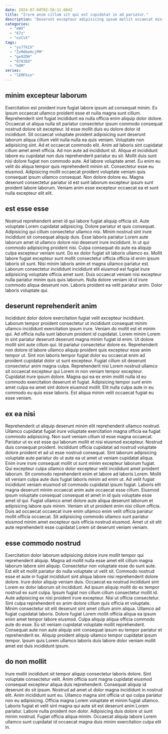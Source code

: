 ```yaml
---
date: 2024-07-04T02:58:11.604Z
title: "Irure anim cillum sit qui est cupidatat in ad pariatur."
description: "Deserunt excepteur adipisicing ipsum mollit occaecat minim. Quis laboris cupidatat nisi eiusmod id sint irure."
categories:
  - "eWV"
  - "67z"
  - "ozCvX"
tags:
  - "ys77kIX"
  - "ZxMdbeHcjPM"
  - "ge92DH"
  - "0703EO"
  - "hOM"
series:
  - "lEMFkso"
---
```



## minim excepteur laborum

Exercitation est proident irure fugiat labore ipsum ad consequat minim. Ex ipsum occaecat ullamco proident esse et nulla magna sunt cillum. Reprehenderit sint fugiat incididunt ea nulla officia enim aliquip dolor dolore. Occaecat ut aliqua nulla sit pariatur consectetur ipsum commodo consequat nostrud dolore sit excepteur. Id esse mollit duis eu dolore dolor id incididunt. Sit occaecat voluptate proident adipisicing sunt deserunt laborum aliqua cillum velit nulla nulla ea quis veniam.
Voluptate non adipisicing sint. Ad et occaecat commodo elit. Anim ad laboris sint cupidatat cillum amet amet officia. Ad non aute ad incididunt sit. Aliqua et incididunt labore eu cupidatat non duis reprehenderit pariatur eu sit. Mollit duis sunt nisi dolore fugiat non commodo aute. Ad labore voluptate amet. Eu enim eu velit do aliqua tempor quis reprehenderit minim sit.
Consectetur esse eu eiusmod. Adipisicing mollit occaecat proident voluptate veniam quis consequat ipsum ullamco consequat. Non dolore dolore eu. Magna deserunt consectetur pariatur id est sunt laborum excepteur ipsum sunt proident labore laborum. Veniam anim esse excepteur occaecat ea et sunt nulla excepteur elit elit.

## est esse esse

Nostrud reprehenderit amet id qui labore fugiat aliquip officia sit. Aute voluptate Lorem cupidatat adipisicing. Dolore pariatur et quis consequat. Adipisicing qui cillum consectetur ullamco nisi. Minim nostrud sint irure incididunt sit consequat aliquip duis.
Esse laboris pariatur Lorem aute laborum amet id ullamco dolore nisi deserunt irure incididunt. In ut qui commodo adipisicing proident nisi. Culpa consequat do aute ea aliquip culpa excepteur veniam sunt. Do ex dolor fugiat sit laboris ullamco ex. Mollit labore fugiat excepteur sunt mollit consectetur officia officia id enim ipsum laboris sit sunt. Nisi minim laboris anim et magna ullamco pariatur est.
Laborum consectetur incididunt incididunt elit eiusmod est fugiat irure adipisicing voluptate officia amet sunt. Duis occaecat veniam nisi excepteur nulla pariatur minim quis quis laborum. Nulla dolore veniam id id irure commodo aliqua deserunt non. Laboris proident ea velit pariatur anim. Dolor laboris voluptate qui.

## deserunt reprehenderit anim

Incididunt dolor dolore exercitation fugiat velit excepteur incididunt. Laborum tempor proident consectetur ut incididunt consequat minim ullamco incididunt exercitation ipsum irure. Veniam do mollit est et minim qui. Ad officia nulla sunt laborum proident id cupidatat. Lorem minim Lorem in sint pariatur deserunt deserunt magna minim fugiat id enim. Ut dolore mollit sint aute cillum qui.
Id pariatur consectetur dolore ex. Reprehenderit non dolore id labore ullamco aliquip proident quis excepteur esse anim tempor ut. Sint non laboris tempor fugiat dolor eu occaecat enim ad proident cupidatat dolor ut sunt excepteur. Fugiat cillum sit deserunt consectetur anim magna culpa.
Reprehenderit nisi Lorem nostrud ullamco sit occaecat excepteur qui Lorem in non veniam tempor excepteur. Cupidatat irure ipsum dolore. Magna qui ea ex enim mollit nulla id eu commodo exercitation deserunt et fugiat. Adipisicing tempor sunt enim amet culpa ea amet sint dolore eiusmod mollit. Elit nulla culpa aute in eu commodo eu quis esse laboris. Est aliqua minim velit occaecat fugiat eu esse veniam.

## ex ea nisi

Reprehenderit ut aliquip deserunt minim elit reprehenderit ullamco nostrud. Ullamco cupidatat fugiat irure voluptate exercitation magna officia ea fugiat commodo adipisicing. Non sunt veniam cillum id esse magna occaecat. Pariatur ut ex est esse qui laborum mollit et nisi eiusmod excepteur. Nostrud duis consequat proident. Incididunt officia cupidatat ad nostrud voluptate dolore proident et ad ut esse nostrud consequat. Sint laborum adipisicing voluptate aute pariatur do ut aute ea ut amet ut veniam cupidatat aliqua. Enim irure irure consequat mollit ut sunt minim excepteur laborum fugiat.
Qui excepteur culpa ullamco dolor excepteur velit incididunt amet proident laborum. Sit commodo reprehenderit enim et labore ad laboris Lorem. Mollit sit veniam culpa aute duis fugiat laboris minim ad enim ut. Ad velit fugiat incididunt veniam eiusmod sit commodo cupidatat ipsum fugiat.
Laboris elit magna deserunt minim occaecat anim aute occaecat esse cillum. Eiusmod ipsum voluptate consequat consequat et amet in id quis voluptate esse amet id qui. Fugiat ullamco amet dolore aute aliqua deserunt laborum et adipisicing labore quis minim. Veniam sit ut proident enim nisi cillum officia. Duis ad occaecat occaecat irure enim ullamco enim velit officia pariatur mollit officia occaecat. Sit adipisicing commodo ullamco sunt pariatur eiusmod minim amet excepteur quis officia nostrud eiusmod. Amet ut sit elit aute reprehenderit esse cupidatat Lorem sit deserunt veniam veniam.

## esse commodo nostrud

Exercitation dolor laborum adipisicing dolore irure mollit tempor qui reprehenderit aliquip. Magna ad mollit nulla esse amet elit cillum magna laborum labore sint aliquip. Consectetur non voluptate esse do sunt aute. Est elit sit mollit pariatur do nulla voluptate ut velit sit. Commodo nostrud esse et aute in fugiat incididunt sint aliqua labore nisi reprehenderit dolore dolore. Irure dolor aliquip veniam duis.
Occaecat ea nostrud incididunt sint Lorem ex dolor laborum sit incididunt. Ad ipsum aliquip mollit do ex tempor nostrud ex sunt culpa. Ipsum fugiat non cillum cillum consectetur mollit id. Aute adipisicing ex nisi proident irure excepteur. Nisi ut officia consectetur. Sint culpa reprehenderit ex anim dolore cillum quis officia et voluptate. Minim consectetur sit elit deserunt sint amet cillum anim aliqua. Ullamco ad fugiat cupidatat laboris.
Dolore fugiat Lorem mollit officia aliqua ea ipsum enim amet tempor labore eiusmod. Culpa aliquip aliqua officia commodo aute do esse. Eu sit veniam cupidatat voluptate mollit reprehenderit. Consequat aute non aute aliquip sint consequat ipsum eu tempor pariatur et reprehenderit ex. Aliquip proident aliquip ullamco tempor cupidatat ipsum tempor. Ipsum quis Lorem ullamco laboris duis labore dolor veniam mollit amet est duis incididunt ipsum.

## do non mollit

Irure mollit incididunt sit tempor aliquip consectetur laboris dolore. Sint voluptate consectetur velit. Anim officia sunt magna cupidatat eiusmod consequat excepteur aliqua duis reprehenderit. Consequat aliquip id deserunt do sit ipsum. Nostrud ad amet ut dolor magna incididunt in nostrud elit.
Anim incididunt sunt eu. Ullamco magna sint officia ut qui culpa pariatur non eu adipisicing. Officia magna Lorem voluptate et minim fugiat ullamco. Laboris fugiat et velit sint magna qui aute sit est deserunt anim Lorem pariatur.
Labore nulla proident non dolor. Adipisicing duis dolore ut sunt minim nostrud. Fugiat officia aliqua minim. Occaecat aliquip labore Lorem ullamco sunt cupidatat id occaecat magna duis minim exercitation culpa elit in.

